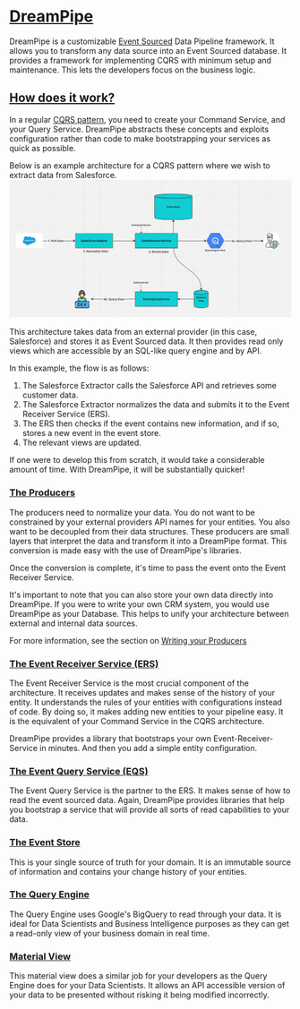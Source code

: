 # <u>DreamPipe</u>

DreamPipe is a customizable [Event Sourced](https://learn.microsoft.com/en-us/azure/architecture/patterns/event-sourcing) Data Pipeline framework. It allows you to transform any data source into an Event Sourced database. It provides a framework for implementing CQRS with minimum setup and maintenance. This lets the developers focus on the business logic. 


## <u>How does it work?</u>

In a regular [CQRS pattern](https://learn.microsoft.com/en-us/azure/architecture/patterns/cqrs), you need to create your Command Service, and your Query Service. DreamPipe abstracts these concepts and exploits configuration rather than code to make bootstrapping your services as quick as possible.

Below is an example architecture for a CQRS pattern where we wish to extract data from Salesforce. 
![basic_architecture.png](basic_architecture.png)

This architecture takes data from an external provider (in this case, Salesforce) and stores it as Event Sourced data. It then provides read only views which are accessible by an SQL-like query engine and by API. 

In this example, the flow is as follows:
1. The Salesforce Extractor calls the Salesforce API and retrieves some customer data. 
2. The Salesforce Extractor normalizes the data and submits it to the Event Receiver Service (ERS). 
3. The ERS then checks if the event contains new information, and if so, stores a new event in the event store.
4. The relevant views are updated.

If one were to develop this from scratch, it would take a considerable amount of time. With DreamPipe, it will be substantially quicker!

### <u>The Producers</u>
The producers need to normalize your data. You do not want to be constrained by your external providers API names for your entities. You also want to be decoupled from their data structures. These producers are small layers that interpret the data and transform it into a DreamPipe format. This conversion is made easy with the use of DreamPipe's libraries.  

Once the conversion is complete, it's time to pass the event onto the Event Receiver Service.

It's important to note that you can also store your own data directly into DreamPipe. If you were to write your own CRM system, you would use DreamPipe as your Database. This helps to unify your architecture between external and internal data sources.

For more information, see the section on [Writing your Producers](/dreampipe/producers/producers)

### <u>The Event Receiver Service (ERS)</u>
The Event Receiver Service is the most crucial component of the architecture. It receives updates and makes sense of the history of your entity. It understands the rules of your entities with configurations instead of code. By doing so, it makes adding new entities to your pipeline easy. It is the equivalent of your Command Service in the CQRS architecture.

DreamPipe provides a library that bootstraps your own Event-Receiver-Service in minutes. And then you add a simple entity configuration.

### <u>The Event Query Service (EQS) </u>
The Event Query Service is the partner to the ERS. It makes sense of how to read the event sourced data. Again, DreamPipe provides libraries that help you bootstrap a service that will provide all sorts of read capabilities to your data.

### <u>The Event Store</u>
This is your single source of truth for your domain. It is an immutable source of information and contains your change history of your entities.

### <u>The Query Engine</u>
The Query Engine uses Google's BigQuery to read through your data. It is ideal for Data Scientists and Business Intelligence purposes as they can get a read-only view of your business domain in real time.

### <u>Material View</u>
This material view does a similar job for your developers as the Query Engine does for your Data Scientists. It allows an API accessible version of your data to be presented without risking it being modified incorrectly.


